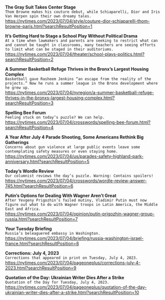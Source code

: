 **The Gray Suit Takes Center Stage**\
`Thom Browne makes his couture debut, while Schiaparelli, Dior and Iris Van Herpen spin their own dreamy tales.`\
https://nytimes.com/2023/07/04/style/couture-dior-schiaparelli-thom-browne-paris.html?searchResultPosition=1

**It’s Getting Hard to Stage a School Play Without Political Drama**\
`At a time when lawmakers and parents are seeking to restrict what can and cannot be taught in classrooms, many teachers are seeing efforts to limit what can be staged in their auditoriums.`\
https://nytimes.com/2023/07/04/theater/school-plays-politics.html?searchResultPosition=2

**A Summer Basketball Refuge Thrives in the Bronx’s Largest Housing Complex**\
`Basketball gave Rasheem Jenkins “an escape from the reality of the projects.” Now he runs a summer league in the Bronx development where he grew up.`\
https://nytimes.com/2023/07/04/nyregion/a-summer-basketball-refuge-thrives-in-the-bronxs-largest-housing-complex.html?searchResultPosition=3

**Spelling Bee Forum**\
`Feeling stuck on today’s puzzle? We can help.`\
https://nytimes.com/2023/07/04/crosswords/spelling-bee-forum.html?searchResultPosition=4

**A Year After July 4 Parade Shooting, Some Americans Rethink Big Gatherings**\
`Concerns about gun violence at large public events leave some contemplating safety measures or even staying home.`\
https://nytimes.com/2023/07/04/us/parades-safety-highland-park-anniversary.html?searchResultPosition=5

**Today’s Wordle Review**\
`Our columnist reviews the day’s puzzle. Warning: Contains spoilers!`\
https://nytimes.com/2023/07/04/crosswords/wordle-review-answer-745.html?searchResultPosition=6

**Putin’s Options for Dealing With Wagner Aren’t Great**\
`After Yevgeny Prigozhin’s failed mutiny, Vladimir Putin must now figure out what to do with Wagner troops in Latin America, the Middle East and Africa.`\
https://nytimes.com/2023/07/04/opinion/putin-prigozhin-wagner-group-russia.html?searchResultPosition=7

**Your Tuesday Briefing**\
`Russia’s beleaguered embassy in Washington.`\
https://nytimes.com/2023/07/04/briefing/russia-washington-israel-france.html?searchResultPosition=8

**Corrections: July 4, 2023**\
`Corrections that appeared in print on Tuesday, July 4, 2023.`\
https://nytimes.com/2023/07/04/pageoneplus/corrections-july-4-2023.html?searchResultPosition=9

**Quotation of the Day: Ukrainian Writer Dies After a Strike**\
`Quotation of the Day for Tuesday, July 4, 2023.`\
https://nytimes.com/2023/07/04/pageoneplus/quotation-of-the-day-ukrainian-writer-dies-after-a-strike.html?searchResultPosition=10

